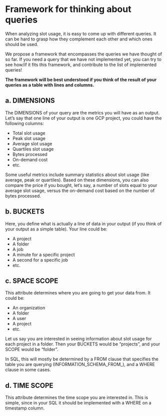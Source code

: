 # Framework for thinking about queries


When analyzing slot usage, it is easy to come up with different queries. It can be hard to grasp how they complement each other and which ones should be used.

We propose a framework that encompasses the queries we have thought of so far. If you need a query that we have not implemented yet, you can try to see how/if it fits this framework, and contribute to the list of implemented queries!

**The framework will be best understood if you think of the result of your queries as a table with lines and columns.**

## a. DIMENSIONS

The DIMENSIONS of your query are the metrics you will have as an output. Let’s say that one line of your output is one GCP project, you could have the following columns:

- Total slot usage
- Peak slot usage
- Average slot usage
- Quartiles slot usage
- Bytes processed
- On-demand cost
- etc.

Some useful metrics include summary statistics about slot usage (like average, peak or quartiles). Based on these dimensions, you can also compare the price if you bought, let’s say, a number of slots equal to your average slot usage, versus the on-demand cost based on the number of bytes processed.

## b. BUCKETS

Here, you define what is actually a line of data in your output (if you think of your output as a simple table). Your line could be:

- A project
- A folder
- A job
- A minute for a specific project
- A second for a specific job
- etc.

## c. SPACE SCOPE

This attribute determines where you are going to get your data from. It could be:
- An organization
- A folder
- A user
- A project
- etc.

Let us say you are interested in seeing information about slot usage for each project in a folder. Then your BUCKETS would be “projects”, and your SCOPE would be “folder”. 

In SQL, this will mostly be determined by a FROM clause that specifies the table you are querying (INFORMATION_SCHEMA_FROM_), and a WHERE clause in some cases.

## d. TIME SCOPE

This attribute determines the time scope you are interested in. This is simple, since in your SQL it should be implemented with a WHERE on a timestamp column.
